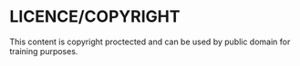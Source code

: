 # LICENCE/COPYRIGHT

This content is copyright proctected and can be used by public domain for training purposes.
